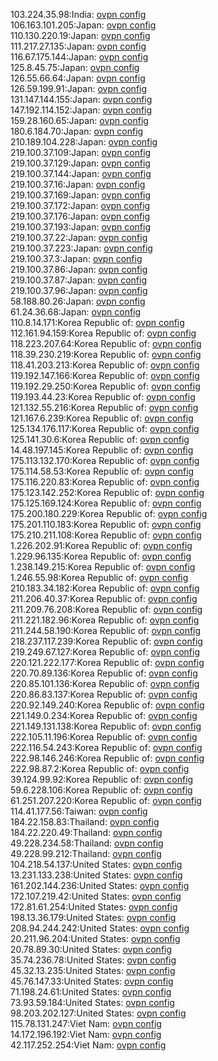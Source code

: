 103.224.35.98:India: [ovpn config](vpn/103_224_35_98.ovpn)  
106.163.101.205:Japan: [ovpn config](vpn/106_163_101_205.ovpn)  
110.130.220.19:Japan: [ovpn config](vpn/110_130_220_19.ovpn)  
111.217.27.135:Japan: [ovpn config](vpn/111_217_27_135.ovpn)  
116.67.175.144:Japan: [ovpn config](vpn/116_67_175_144.ovpn)  
125.8.45.75:Japan: [ovpn config](vpn/125_8_45_75.ovpn)  
126.55.66.64:Japan: [ovpn config](vpn/126_55_66_64.ovpn)  
126.59.199.91:Japan: [ovpn config](vpn/126_59_199_91.ovpn)  
131.147.144.155:Japan: [ovpn config](vpn/131_147_144_155.ovpn)  
147.192.114.152:Japan: [ovpn config](vpn/147_192_114_152.ovpn)  
159.28.160.65:Japan: [ovpn config](vpn/159_28_160_65.ovpn)  
180.6.184.70:Japan: [ovpn config](vpn/180_6_184_70.ovpn)  
210.189.104.228:Japan: [ovpn config](vpn/210_189_104_228.ovpn)  
219.100.37.109:Japan: [ovpn config](vpn/219_100_37_109.ovpn)  
219.100.37.129:Japan: [ovpn config](vpn/219_100_37_129.ovpn)  
219.100.37.144:Japan: [ovpn config](vpn/219_100_37_144.ovpn)  
219.100.37.16:Japan: [ovpn config](vpn/219_100_37_16.ovpn)  
219.100.37.169:Japan: [ovpn config](vpn/219_100_37_169.ovpn)  
219.100.37.172:Japan: [ovpn config](vpn/219_100_37_172.ovpn)  
219.100.37.176:Japan: [ovpn config](vpn/219_100_37_176.ovpn)  
219.100.37.193:Japan: [ovpn config](vpn/219_100_37_193.ovpn)  
219.100.37.22:Japan: [ovpn config](vpn/219_100_37_22.ovpn)  
219.100.37.223:Japan: [ovpn config](vpn/219_100_37_223.ovpn)  
219.100.37.3:Japan: [ovpn config](vpn/219_100_37_3.ovpn)  
219.100.37.86:Japan: [ovpn config](vpn/219_100_37_86.ovpn)  
219.100.37.87:Japan: [ovpn config](vpn/219_100_37_87.ovpn)  
219.100.37.96:Japan: [ovpn config](vpn/219_100_37_96.ovpn)  
58.188.80.26:Japan: [ovpn config](vpn/58_188_80_26.ovpn)  
61.24.36.68:Japan: [ovpn config](vpn/61_24_36_68.ovpn)  
110.8.14.171:Korea Republic of: [ovpn config](vpn/110_8_14_171.ovpn)  
112.161.94.159:Korea Republic of: [ovpn config](vpn/112_161_94_159.ovpn)  
118.223.207.64:Korea Republic of: [ovpn config](vpn/118_223_207_64.ovpn)  
118.39.230.219:Korea Republic of: [ovpn config](vpn/118_39_230_219.ovpn)  
118.41.203.213:Korea Republic of: [ovpn config](vpn/118_41_203_213.ovpn)  
119.192.147.166:Korea Republic of: [ovpn config](vpn/119_192_147_166.ovpn)  
119.192.29.250:Korea Republic of: [ovpn config](vpn/119_192_29_250.ovpn)  
119.193.44.23:Korea Republic of: [ovpn config](vpn/119_193_44_23.ovpn)  
121.132.55.216:Korea Republic of: [ovpn config](vpn/121_132_55_216.ovpn)  
121.167.6.239:Korea Republic of: [ovpn config](vpn/121_167_6_239.ovpn)  
125.134.176.117:Korea Republic of: [ovpn config](vpn/125_134_176_117.ovpn)  
125.141.30.6:Korea Republic of: [ovpn config](vpn/125_141_30_6.ovpn)  
14.48.197.145:Korea Republic of: [ovpn config](vpn/14_48_197_145.ovpn)  
175.113.132.170:Korea Republic of: [ovpn config](vpn/175_113_132_170.ovpn)  
175.114.58.53:Korea Republic of: [ovpn config](vpn/175_114_58_53.ovpn)  
175.116.220.83:Korea Republic of: [ovpn config](vpn/175_116_220_83.ovpn)  
175.123.142.252:Korea Republic of: [ovpn config](vpn/175_123_142_252.ovpn)  
175.125.169.124:Korea Republic of: [ovpn config](vpn/175_125_169_124.ovpn)  
175.200.180.229:Korea Republic of: [ovpn config](vpn/175_200_180_229.ovpn)  
175.201.110.183:Korea Republic of: [ovpn config](vpn/175_201_110_183.ovpn)  
175.210.211.108:Korea Republic of: [ovpn config](vpn/175_210_211_108.ovpn)  
1.226.202.91:Korea Republic of: [ovpn config](vpn/1_226_202_91.ovpn)  
1.229.96.135:Korea Republic of: [ovpn config](vpn/1_229_96_135.ovpn)  
1.238.149.215:Korea Republic of: [ovpn config](vpn/1_238_149_215.ovpn)  
1.246.55.98:Korea Republic of: [ovpn config](vpn/1_246_55_98.ovpn)  
210.183.34.182:Korea Republic of: [ovpn config](vpn/210_183_34_182.ovpn)  
211.206.40.37:Korea Republic of: [ovpn config](vpn/211_206_40_37.ovpn)  
211.209.76.208:Korea Republic of: [ovpn config](vpn/211_209_76_208.ovpn)  
211.221.182.96:Korea Republic of: [ovpn config](vpn/211_221_182_96.ovpn)  
211.244.58.190:Korea Republic of: [ovpn config](vpn/211_244_58_190.ovpn)  
218.237.117.239:Korea Republic of: [ovpn config](vpn/218_237_117_239.ovpn)  
219.249.67.127:Korea Republic of: [ovpn config](vpn/219_249_67_127.ovpn)  
220.121.222.177:Korea Republic of: [ovpn config](vpn/220_121_222_177.ovpn)  
220.70.89.136:Korea Republic of: [ovpn config](vpn/220_70_89_136.ovpn)  
220.85.101.136:Korea Republic of: [ovpn config](vpn/220_85_101_136.ovpn)  
220.86.83.137:Korea Republic of: [ovpn config](vpn/220_86_83_137.ovpn)  
220.92.149.240:Korea Republic of: [ovpn config](vpn/220_92_149_240.ovpn)  
221.149.0.234:Korea Republic of: [ovpn config](vpn/221_149_0_234.ovpn)  
221.149.131.138:Korea Republic of: [ovpn config](vpn/221_149_131_138.ovpn)  
222.105.11.196:Korea Republic of: [ovpn config](vpn/222_105_11_196.ovpn)  
222.116.54.243:Korea Republic of: [ovpn config](vpn/222_116_54_243.ovpn)  
222.98.146.246:Korea Republic of: [ovpn config](vpn/222_98_146_246.ovpn)  
222.98.87.2:Korea Republic of: [ovpn config](vpn/222_98_87_2.ovpn)  
39.124.99.92:Korea Republic of: [ovpn config](vpn/39_124_99_92.ovpn)  
59.6.228.106:Korea Republic of: [ovpn config](vpn/59_6_228_106.ovpn)  
61.251.207.220:Korea Republic of: [ovpn config](vpn/61_251_207_220.ovpn)  
114.41.177.56:Taiwan: [ovpn config](vpn/114_41_177_56.ovpn)  
184.22.158.83:Thailand: [ovpn config](vpn/184_22_158_83.ovpn)  
184.22.220.49:Thailand: [ovpn config](vpn/184_22_220_49.ovpn)  
49.228.234.58:Thailand: [ovpn config](vpn/49_228_234_58.ovpn)  
49.228.99.212:Thailand: [ovpn config](vpn/49_228_99_212.ovpn)  
104.218.54.137:United States: [ovpn config](vpn/104_218_54_137.ovpn)  
13.231.133.238:United States: [ovpn config](vpn/13_231_133_238.ovpn)  
161.202.144.236:United States: [ovpn config](vpn/161_202_144_236.ovpn)  
172.107.219.42:United States: [ovpn config](vpn/172_107_219_42.ovpn)  
172.81.61.254:United States: [ovpn config](vpn/172_81_61_254.ovpn)  
198.13.36.179:United States: [ovpn config](vpn/198_13_36_179.ovpn)  
208.94.244.242:United States: [ovpn config](vpn/208_94_244_242.ovpn)  
20.211.96.204:United States: [ovpn config](vpn/20_211_96_204.ovpn)  
20.78.89.30:United States: [ovpn config](vpn/20_78_89_30.ovpn)  
35.74.236.78:United States: [ovpn config](vpn/35_74_236_78.ovpn)  
45.32.13.235:United States: [ovpn config](vpn/45_32_13_235.ovpn)  
45.76.147.33:United States: [ovpn config](vpn/45_76_147_33.ovpn)  
71.198.24.61:United States: [ovpn config](vpn/71_198_24_61.ovpn)  
73.93.59.184:United States: [ovpn config](vpn/73_93_59_184.ovpn)  
98.203.202.127:United States: [ovpn config](vpn/98_203_202_127.ovpn)  
115.78.131.247:Viet Nam: [ovpn config](vpn/115_78_131_247.ovpn)  
14.172.196.192:Viet Nam: [ovpn config](vpn/14_172_196_192.ovpn)  
42.117.252.254:Viet Nam: [ovpn config](vpn/42_117_252_254.ovpn)  
